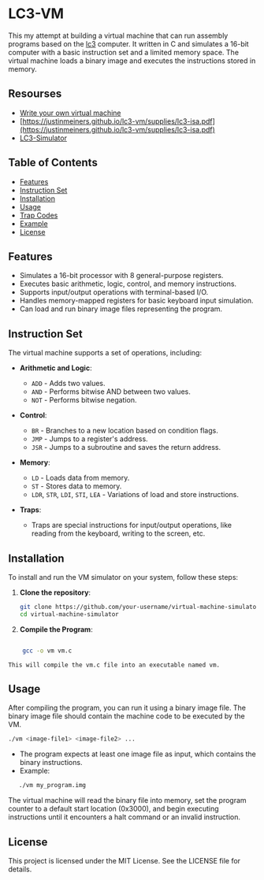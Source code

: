 # LC3-VM

This my attempt at building a virtual machine that can run assembly programs based on the [lc3](https://en.wikipedia.org/wiki/Little_Computer_3) computer.
It written in C and simulates a 16-bit computer with a basic instruction set and a limited memory space. The virtual machine loads a binary image and executes the instructions stored in memory.

## Resourses

- [Write your own virtual machine](https://www.jmeiners.com/lc3-vm/)
- [https://justinmeiners.github.io/lc3-vm/supplies/lc3-isa.pdf](https://justinmeiners.github.io/lc3-vm/supplies/lc3-isa.pdf)
- [LC3-Simulator](https://wchargin.com/lc3web/)

## Table of Contents

- [Features](#features)
- [Instruction Set](#instruction-set)
- [Installation](#installation)
- [Usage](#usage)
- [Trap Codes](#trap-codes)
- [Example](#example)
- [License](#license)

## Features

- Simulates a 16-bit processor with 8 general-purpose registers.
- Executes basic arithmetic, logic, control, and memory instructions.
- Supports input/output operations with terminal-based I/O.
- Handles memory-mapped registers for basic keyboard input simulation.
- Can load and run binary image files representing the program.

## Instruction Set

The virtual machine supports a set of operations, including:

- **Arithmetic and Logic**:

  - `ADD` - Adds two values.
  - `AND` - Performs bitwise AND between two values.
  - `NOT` - Performs bitwise negation.

- **Control**:

  - `BR` - Branches to a new location based on condition flags.
  - `JMP` - Jumps to a register's address.
  - `JSR` - Jumps to a subroutine and saves the return address.

- **Memory**:

  - `LD` - Loads data from memory.
  - `ST` - Stores data to memory.
  - `LDR`, `STR`, `LDI`, `STI`, `LEA` - Variations of load and store instructions.

- **Traps**:
  - Traps are special instructions for input/output operations, like reading from the keyboard, writing to the screen, etc.

## Installation

To install and run the VM simulator on your system, follow these steps:

1. **Clone the repository**:
   ```bash
   git clone https://github.com/your-username/virtual-machine-simulator.git
   cd virtual-machine-simulator
   ```
2. **Compile the Program**:

```bash

    gcc -o vm vm.c
```

    This will compile the vm.c file into an executable named vm.

## Usage

After compiling the program, you can run it using a binary image file. The binary image file should contain the machine code to be executed by the VM.

```bash
./vm <image-file1> <image-file2> ...
```

- The program expects at least one image file as input, which contains the binary instructions.
- Example:

```bash
   ./vm my_program.img
```

The virtual machine will read the binary file into memory, set the program counter to a default start location (0x3000), and begin executing instructions until it encounters a halt command or an invalid instruction.

## License

This project is licensed under the MIT License. See the LICENSE file for details.
